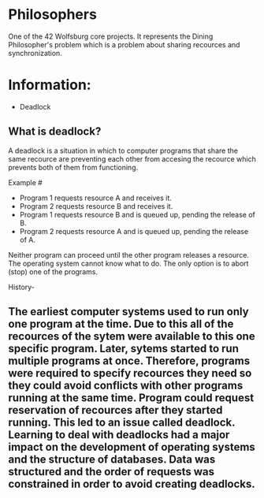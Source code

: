 # Philosophers
One of the 42 Wolfsburg core projects.
It represents the Dining Philosopher's problem which is a problem about
sharing recources and synchronization.

# Information:
- Deadlock


What is deadlock?
--------------------------------------------------------------------------------
A deadlock is a situation in which to computer programs that share
the same recource are preventing each other from accesing the recource
which prevents both of them from functioning.

Example #
- Program 1 requests resource A and receives it.
- Program 2 requests resource B and receives it.
- Program 1 requests resource B and is queued up, pending the release of B.
- Program 2 requests resource A and is queued up, pending the release of A.

Neither program can proceed until the other program releases a resource. The operating system cannot know what to do. The only option is to abort (stop) one of the programs.

History-

The earliest computer systems used to run only one program at the time. Due
to this all of the recources of the sytem were available to this one specific
program. Later, sytems started to run multiple programs at once. Therefore,
programs were required to specify recources they need so they could avoid conflicts with other programs running at the same time. Program could request
reservation of recources after they started running. This led to an issue called
deadlock.
Learning to deal with deadlocks had a major impact on the development of operating systems and the structure of databases. Data was structured and the order of requests was constrained in order to avoid creating deadlocks.
--------------------------------------------------------------------------------

